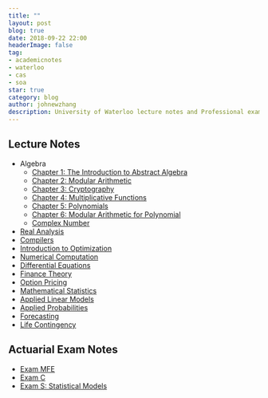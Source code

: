 ```yaml
---
title: ""
layout: post
blog: true
date: 2018-09-22 22:00
headerImage: false
tag:
- academicnotes
- waterloo
- cas
- soa
star: true
category: blog
author: johnewzhang
description: University of Waterloo lecture notes and Professional exam notes
---
```


<h2>Lecture Notes</h2>

<ul>
	<li>Algebra
      <ul>
      <li><a href="http://WizardKingZ.github.io/assets/pdfs/Algebra Notes/Algebra Notes .pdf">Chapter 1: The Introduction to Abstract Algebra</a></li>
      <li><a href="http://WizardKingZ.github.io/assets/pdfs/Algebra Notes/Algebra Notes 2.pdf">Chapter 2: Modular Arithmetic</a></li>
      <li><a href="http://WizardKingZ.github.io/assets/pdfs/Algebra Notes/Algebra 3.pdf">Chapter 3: Cryptography</a></li>
      <li><a href="http://WizardKingZ.github.io/assets/pdfs/Algebra Notes/Algebra Note 4.pdf">Chapter 4: Multiplicative Functions</a></li>
      <li><a href="http://WizardKingZ.github.io/assets/pdfs/Algebra Notes/Algebra Notes 5.pdf">Chapter 5: Polynomials</a></li>
      <li><a href="http://WizardKingZ.github.io/assets/pdfs/Algebra Notes/Algebra Notes 6.pdf">Chapter 6: Modular Arithmetic for Polynomial</a></li>
      <li><a href="http://WizardKingZ.github.io/assets/pdfs/Algebra Notes/Complex Number .pdf">Complex Number</a></li>
    </ul></li>
  <li><a href="http://WizardKingZ.github.io/assets/pdfs/PMATH_351_note.pdf">Real Analysis</a></li>
  <li><a href="http://WizardKingZ.github.io/assets/pdfs/CS 241 Note.pdf">Compilers</a></li>
  <li><a href="http://WizardKingZ.github.io/assets/pdfs/CO_255_notes.pdf">Introduction to Optimization</a></li>
	<li><a href="http://WizardKingZ.github.io/assets/pdfs/AMATH242_notes.pdf">Numerical Computation</a></li>
	<li><a href="http://WizardKingZ.github.io/assets/pdfs/AMATH_350_notes.pdf">Differential Equations</a></li>
	<li><a href="http://WizardKingZ.github.io/assets/pdfs/ACTSC372_notes.pdf">Finance Theory</a></li>
	<li><a href="http://WizardKingZ.github.io/assets/pdfs/ACTSC_446_notes.pdf">Option Pricing</a></li>
  <li><a href="http://WizardKingZ.github.io/assets/pdfs/STAT_330_notes.pdf">Mathematical Statistics</a></li>
  <li><a href="http://WizardKingZ.github.io/assets/pdfs/STAT_331_notes.pdf">Applied Linear Models</a></li>
  <li><a href="http://WizardKingZ.github.io/assets/pdfs/STAT_333_notes.pdf">Applied Probabilities</a></li>
  <li><a href="http://WizardKingZ.github.io/assets/pdfs/STAT_443_notes.pdf">Forecasting</a></li>
	<li><a href="http://WizardKingZ.github.io/assets/pdfs/ACTSC_331_notes.pdf">Life Contingency</a></li>
	
</ul>

<h2>Actuarial Exam Notes</h2>

<ul>
  <li><a href="http://WizardKingZ.github.io/assets/pdfs/Study_notes_for_MFE.pdf">Exam MFE</a></li>
	<li><a href="http://WizardKingZ.github.io/assets/pdfs/Study_notes_for_C.pdf">Exam C</a></li>
	<li><a href="http://WizardKingZ.github.io/assets/pdfs/exam_s_study_note.pdf">Exam S: Statistical Models</a></li>
</ul>
